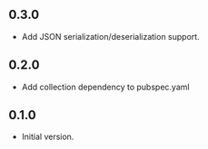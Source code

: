 ## 0.3.0

- Add JSON serialization/deserialization support.

## 0.2.0

- Add collection dependency to pubspec.yaml

## 0.1.0

- Initial version.
